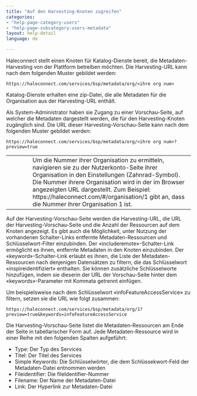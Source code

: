 ```yaml
---
title: "Auf den Harvesting-Knoten zugreifen"
categories:
- "help-page-category-users"
- "help-page-subcategory-users-metadata"
layout: help-detail
language: de

---
```


Haleconnect stellt einen Knoten für Katalog-Dienste bereit, die Metadaten-Harvesting von der Plattform betreiben möchten. Die Harvesting-URL kann nach dem folgenden Muster gebildet werden:

    https://haleconnect.com/services/bsp/metadata/org/<ihre org num>

Katalog-Dienste erhalten eine zip-Datei, die alle Metadaten für die Organisation aus der Harvesting-URL enthält.

Als System-Administrator haben sie Zugang zu einer Vorschau-Seite, auf welcher die Metadaten dargestellt werden, die für den Harvesting-Knoten zugänglich sind. Die URL dieser Harvesting-Vorschau-Seite kann nach dem folgenden  Muster gebildet werden: 

    https://haleconnect.com/services/bsp/metadata/org/<ihre org num>?preview=true

<div class="alert alert-warning important-info">
  <table>
    <tr>
        <td style="width:3em">
          <div class="important-info-icon">
            <span class="glyphicon glyphicon-exclamation-sign" style="font-size:2em"></span>
          </div>
        </td>
        <td>Um die Nummer ihrer Organisation zu ermitteln, navigieren sie zu der Nutzerkonto-Seite ihrer Organisation in den Einstellungen (Zahnrad-Symbol). Die Nummer ihrere Organisation wird in der im Browser angezeigten URL dargestellt. Zum Beispiel: https://haleconnect.com/#/organisation/1 gibt an, dass die Nummer ihrer Organisation 1 ist.</td>
    </tr>
  </table>
</div>

Auf der Harvesting-Vorschau-Seite werden die Harvesting-URL, die URL der Harvesting-Vorschau-Seite und die Anzahl der Ressourcen auf dem Knoten angezeigt. Es gibt auch die Möglichkeit, unter Nutzung der vorhandenen Schalter-Links entfernte Metadaten-Ressourcen und Schlüsselwort-Filter einzubinden. Der &laquo;includeremote&raquo;-Schalter-Link ermöglicht es ihnen, entfernte Metadaten in den Knoten einzubinden. Der &laquo;keyword&raquo;-Schalter-Link erlaubt es ihnen, die Liste der Metadaten-Ressourcen nach denjenigen Datensätzen zu filtern, die das Schlüsselwort &laquo;inspireidentifiziert&raquo; enthalten. Sie können zusätzliche Schlüsselworte hinzufügen, indem sie dieserin der URL der Vorschau-Seite hinter dem &laquo;keywords&raquo;-Parameter mit Kommata getrennt einfügen.

Um beispielsweise nach dem Schlüsselwort &laquo;infoFeatureAccessService&raquo; zu filtern, setzen sie die URL wie folgt zusammen:

    https://haleconnect.com/services/bsp/metadata/org/1?preview=true&keywords=infoFeatureAccessService

Die Harvesting-Vorschau-Seite listet die Metadaten-Ressourcen am Ende der Seite in tabellarischer Form auf. Jede Metadaten-Ressource wird in einer Reihe mit den folgenden Spalten aufgeführt:

* Type: Der Typ des Services
* Titel: Der Titel des Services
* Simple Keywords: Die Schlüsselwörter, die dem Schlüssekwort-Feld der Metadaten-Datei entnommen werden
* Fileidentifier: Die fileIdentifier-Nummer
* Filename: Der Name der Metadaten-Datei
* Link: Der Hyperlink zur Metadaten-Datei